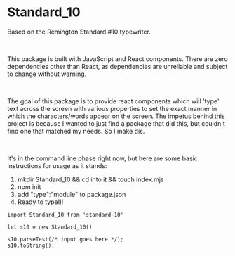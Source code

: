 # Standard_10
Based on the Remington Standard #10 typewriter.

<br>

This package is built with JavaScript and React components. There are zero dependencies other than React, as dependencies are unreliable and subject to change without warning.

<br>

The goal of this package is to provide react components which will 'type' text across the screen with various properties to set the exact manner in which the characters/words appear on the screen. The impetus behind this project is because I wanted to just find a package that did this, but couldn't find one that matched my needs. So I make dis.

<br>

It's in the command line phase right now, but here are some basic instructions for usage as it stands:

1. mkdir Standard_10 && cd into it && touch index.mjs
2. npm init
3. add "type":"module" to package.json
4. Ready to type!!!

```
import Standard_10 from 'standard-10'

let s10 = new Standard_10()

s10.parseTest(/* input goes here */);
s10.toString();
```
